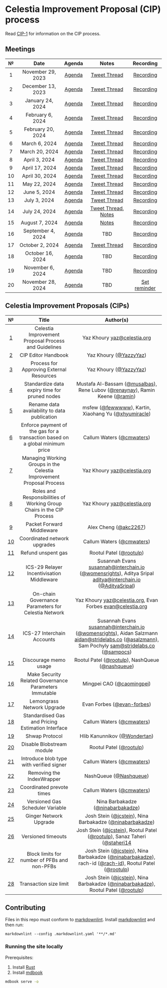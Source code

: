 # Celestia Improvement Proposal (CIP) process

Read [CIP-1](./cip-1.md) for information on the CIP process.

## Meetings

| №  |       Date        |                          Agenda                          |                                   Notes                                   |                            Recording                            |
|:--:|:-----------------:|:--------------------------------------------------------:|:-------------------------------------------------------------------------:|:---------------------------------------------------------------:|
| 1  | November 29, 2023 |  [Agenda](https://github.com/celestiaorg/CIPs/issues/8)  |    [Tweet Thread](https://x.com/JoshCStein/status/1729893879191621702)    |    [Recording](https://www.youtube.com/watch?v=EhWHHmPo_5Q)     |
| 2  | December 13, 2023 | [Agenda](https://github.com/celestiaorg/CIPs/issues/22)  |    [Tweet Thread](https://x.com/JoshCStein/status/1734967567075168697)    |    [Recording](https://www.youtube.com/watch?v=yYt600kvf4g)     |
| 3  | January 24, 2024  | [Agenda](https://github.com/celestiaorg/CIPs/issues/40)  | [Tweet Thread](https://x.com/JoshCStein/status/1750187535911837848?s=20)  |    [Recording](https://www.youtube.com/watch?v=g_8e3h6iixM)     |
| 4  | February 6, 2024  | [Agenda](https://github.com/celestiaorg/CIPs/issues/61)  | [Tweet Thread](https://x.com/JoshCStein/status/1754898166313337310?s=20)  |    [Recording](https://www.youtube.com/watch?v=izDnDHZEbxg)     |
| 5  | February 20, 2024 | [Agenda](https://github.com/celestiaorg/CIPs/issues/71)  | [Tweet Thread](https://twitter.com/JoshCStein/status/1759972091724526084) | [Recording](https://youtube.com/live/WFPEMAuGEM0?feature=share) |
| 6  |   March 6, 2024   | [Agenda](https://github.com/celestiaorg/CIPs/issues/87)  | [Tweet Thread](https://twitter.com/JoshCStein/status/1765407703462031563) |    [Recording](https://www.youtube.com/watch?v=DEAkzrhSwMA)     |
| 7  |  March 20, 2024   | [Agenda](https://github.com/celestiaorg/CIPs/issues/95)  | [Tweet Thread](https://twitter.com/JoshCStein/status/1770480641290744157) |    [Recording](https://www.youtube.com/watch?v=B2NyDWht7xU)     |
| 8  |   April 3, 2024   | [Agenda](https://github.com/celestiaorg/CIPs/issues/107) | [Tweet Thread](https://twitter.com/JoshCStein/status/1775538935285862747) |    [Recording](https://www.youtube.com/watch?v=vBrjSExfRO8)     |
| 9  |  April 17, 2024   | [Agenda](https://github.com/celestiaorg/CIPs/issues/127) | [Tweet Thread](https://twitter.com/JoshCStein/status/1780612265667924032) |    [Recording](https://www.youtube.com/watch?v=Qwir10r9o7k)     |
| 10 |  April 30, 2024   | [Agenda](https://github.com/celestiaorg/CIPs/issues/134) |    [Tweet Thread](https://x.com/JoshCStein/status/1785309248248828133)    |    [Recording](https://www.youtube.com/watch?v=zWQsvPqPkC8)     |
| 11 |   May 22, 2024    | [Agenda](https://github.com/celestiaorg/CIPs/issues/142) |    [Tweet Thread](https://x.com/JoshCStein/status/1793312125235999082)    |    [Recording](https://www.youtube.com/watch?v=g6PMMaMmpxg)     |
| 12 |   June 5, 2024    | [Agenda](https://github.com/celestiaorg/CIPs/issues/149) |    [Tweet Thread](https://x.com/JoshCStein/status/1798381092493504830)    |    [Recording](https://www.youtube.com/watch?v=kV5_ANNhixI)     |
| 13 |   July 3, 2024    | [Agenda](https://github.com/celestiaorg/CIPs/issues/155) |    [Tweet Thread](https://x.com/JoshCStein/status/1808531780506403102)    |    [Recording](https://youtu.be/WzPi49Ge2rA)     |
| 14 |   July 24, 2024    | [Agenda](https://github.com/celestiaorg/CIPs/issues/163) |    [Tweet Thread](https://x.com/JoshCStein/status/1816142425011662993), [Notes](./notes/cdc-14.md)    |    [Recording](https://www.youtube.com/watch?v=bwlpAy_KE9U)     |
| 15 |   August 7, 2024    | [Agenda](https://github.com/celestiaorg/CIPs/issues/185) |    [Notes](./notes/cdc-15.md)    |    [Recording](https://www.youtube.com/watch?v=7f1Jtggld34)    |
| 16 |   September 4, 2024    | [Agenda](https://github.com/celestiaorg/CIPs/issues/194) |    TBD    |    [Recording](https://www.youtube.com/watch?v=zuJ6xoRvz-U)    |
| 17 |   October 2, 2024    | [Agenda](https://github.com/celestiaorg/CIPs/issues/201) |    [Tweet Thread](https://x.com/JoshCStein/status/1842229129199935757)    |    [Recording](https://youtu.be/J2Cep6gBN-o)    |
| 18 |   October 16, 2024    | [Agenda](https://github.com/celestiaorg/CIPs/issues/214) |    TBD    |    [Recording](https://youtu.be/1aaPYxRVAtk)    |
| 19 |   November 6, 2024    | [Agenda](https://github.com/celestiaorg/CIPs/issues/221) |    TBD    |    [Recording](https://youtu.be/txmttm6t4YI)    |
| 20 |   November 28, 2024    | [Agenda](https://github.com/celestiaorg/CIPs/issues/235) |    TBD    |    [Set reminder](https://youtu.be/vSYjnwSfE-U)    |


## Celestia Improvement Proposals (CIPs)

|         №         |                                    Title                                     |                                                                       Author(s)                                                                        |
|:-----------------:|:----------------------------------------------------------------------------:|:------------------------------------------------------------------------------------------------------------------------------------------------------:|
|  [1](./cip-1.md)  |             Celestia Improvement Proposal Process and Guidelines             |                                                             Yaz Khoury <yaz@celestia.org>                                                              |
|  [2](./cip-2.md)  |                             CIP Editor Handbook                              |                                                                 Yaz Khoury ([@YazzyYaz](https://github.com/YazzyYaz))                                                                 |
|  [3](./cip-3.md)  |                   Process for Approving External Resources                   |                                                                 Yaz Khoury ([@YazzyYaz](https://github.com/YazzyYaz))                                                                 |
|  [4](./cip-4.md)  |                Standardize data expiry time for pruned nodes                 |                                      Mustafa Al-Bassam ([@musalbas](https://github.com/musalbas)), Rene Lubov ([@renaynay](https://github.com/renaynay)), Ramin Keene ([@ramin](https://github.com/ramin))                                       |
|  [5](./cip-5.md)  |                 Rename data availability to data publication                 |                                                  msfew ([@fewwwww](https://github.com/fewwwww)), Kartin, Xiaohang Yu ([@xhyumiracle](https://github.com/xhyumiracle))                                                  |
|  [6](./cip-6.md)  | Enforce payment of the gas for a transaction based on a global minimum price |                                                               Callum Waters ([@cmwaters](https://github.com/cmwaters))                                                                |
|  [7](./cip-7.md)  |     Managing Working Groups in the Celestia Improvement Proposal Process     |                                                             Yaz Khoury <yaz@celestia.org>                                                              |
|  [8](./cip-8.md)  |    Roles and Responsibilities of Working Group Chairs in the CIP Process     |                                                             Yaz Khoury <yaz@celestia.org>                                                              |
|  [9](./cip-9.md)  |                          Packet Forward Middleware                           |                                                                 Alex Cheng ([@akc2267](https://github.com/akc2267))                                                                  |
| [10](./cip-10.md) |                         Coordinated network upgrades                         |                                                               Callum Waters ([@cmwaters](https://github.com/cmwaters))                                                                |
| [11](./cip-11.md) |                              Refund unspent gas                              |                                                                Rootul Patel ([@rootulp](https://github.com/rootulp))                                                                 |
| [12](./cip-12.md) |                  ICS-29 Relayer Incentivisation Middleware                   |                       Susannah Evans <susannah@interchain.io> ([@womensrights](https://github.com/womensrights)), Aditya Sripal <aditya@interchain.io> ([@AdityaSripal](https://github.com/AdityaSripal))                        |
| [13](./cip-13.md) |             On-chain Governance Parameters for Celestia Network              |                                            Yaz Khoury <yaz@celestia.org>,  Evan Forbes <evan@celestia.org>                                             |
| [14](./cip-14.md) |                          ICS-27 Interchain Accounts                          | Susannah Evans <susannah@interchain.io> ([@womensrights](https://github.com/womensrights)), Aidan Salzmann <aidan@stridelabs.co> ([@asalzmann](https://github.com/asalzmann)), Sam Pochyly <sam@stridelabs.co> ([@sampocs](https://github.com/sampocs)) |
| [15](./cip-15.md) |                            Discourage memo usage                             |                                                    Rootul Patel ([@rootulp](https://github.com/rootulp)), NashQueue ([@nashqueue](https://github.com/nashqueue))                                                     |
| [16](./cip-16.md) |            Make Security Related Governance Parameters Immutable             |                                                               Mingpei CAO ([@caomingpei](https://github.com/caomingpei))                                                                |
| [17](./cip-17.md) |                             Lemongrass Network Upgrade                              |                                                               Evan Forbes ([@evan-forbes](https://github.com/evan-forbes))                                                               |
| [18](./cip-18.md) |              Standardised Gas and Pricing Estimation Interface               |                                                               Callum Waters ([@cmwaters](https://github.com/cmwaters))                                                                |
| [19](./cip-19.md) |                                Shwap Protocol                                |                                                              Hlib Kanunnikov ([@Wondertan](https://github.com/Wondertan))                                                              |
| [20](./cip-20.md) |                          Disable Blobstream module                           |                                                                Rootul Patel ([@rootulp](https://github.com/rootulp))                                                                 |
| [21](./cip-21.md) |                   Introduce blob type with verified signer                   |                                                               Callum Waters ([@cmwaters](https://github.com/cmwaters))                                                                |
| [22](./cip-22.md) |                          Removing the IndexWrapper                           |                                                                 NashQueue ([@Nashqueue](https://github.com/Nashqueue))                                                                 |
| [23](./cip-23.md) |                          Coordinated prevote times                           |                                                               Callum Waters ([@cmwaters](https://github.com/cmwaters))                                                                |
| [24](./cip-24.md) |                          Versioned Gas Scheduler Variable                           |                                                               Nina Barbakadze ([@ninabarbakadze](https://github.com/ninabarbakadze))                                                                |
| [25](./cip-25.md) |                          Ginger Network Upgrade                           |                                                               Josh Stein ([@jcstein](https://github.com/jcstein)), Nina Barbakadze ([@ninabarbakadze](https://github.com/ninabarbakadze)) |
| [26](./cip-26.md) | Versioned timeouts | Josh Stein ([@jcstein](https://github.com/jcstein)), Rootul Patel ([@rootulp](https://github.com/rootulp)), Sanaz Taheri ([@staheri14](https://github.com/staheri14) |
| [27](./cip-27.md) | Block limits for number of PFBs and non-PFBs | Josh Stein ([@jcstein](https://github.com/jcstein)), Nina Barbakadze ([@ninabarbakadze](https://github.com/ninabarbakadze)), rach-id ([@rach-id](https://github.com/rach-id)), Rootul Patel ([@rootulp](https://github.com/rootulp)) |
| [28](./cip-28.md) | Transaction size limit | Josh Stein ([@jcstein](https://github.com/jcstein)), Nina Barbakadze ([@ninabarbakadze](https://github.com/ninabarbakadze)), Rootul Patel ([@rootulp](https://github.com/rootulp)) |

## Contributing

Files in this repo must conform to [markdownlint](https://github.com/DavidAnson/markdownlint). Install [markdownlint](https://github.com/DavidAnson/markdownlint) and then run:

```shell
markdownlint --config .markdownlint.yaml '**/*.md'
```

### Running the site locally

Prerequisites:

1. Install [Rust](https://www.rust-lang.org/tools/install)
1. Install [mdbook](https://rust-lang.github.io/mdBook/guide/installation.html)

```sh
mdbook serve -o
```
